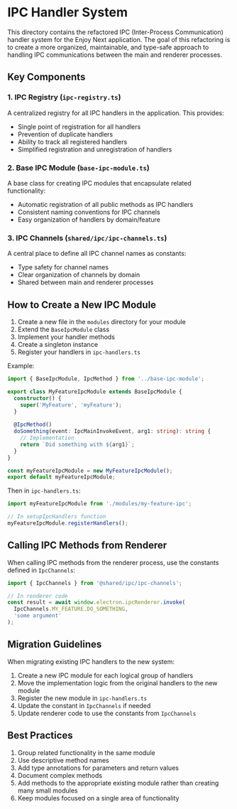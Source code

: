 # IPC Handler System

This directory contains the refactored IPC (Inter-Process Communication) handler system for the Enjoy Next application. The goal of this refactoring is to create a more organized, maintainable, and type-safe approach to handling IPC communications between the main and renderer processes.

## Key Components

### 1. IPC Registry (`ipc-registry.ts`)

A centralized registry for all IPC handlers in the application. This provides:

- Single point of registration for all handlers
- Prevention of duplicate handlers
- Ability to track all registered handlers
- Simplified registration and unregistration of handlers

### 2. Base IPC Module (`base-ipc-module.ts`)

A base class for creating IPC modules that encapsulate related functionality:

- Automatic registration of all public methods as IPC handlers
- Consistent naming conventions for IPC channels
- Easy organization of handlers by domain/feature

### 3. IPC Channels (`shared/ipc/ipc-channels.ts`)

A central place to define all IPC channel names as constants:

- Type safety for channel names
- Clear organization of channels by domain
- Shared between main and renderer processes

## How to Create a New IPC Module

1. Create a new file in the `modules` directory for your module
2. Extend the `BaseIpcModule` class
3. Implement your handler methods
4. Create a singleton instance
5. Register your handlers in `ipc-handlers.ts`

Example:

```typescript
import { BaseIpcModule, IpcMethod } from '../base-ipc-module';

export class MyFeatureIpcModule extends BaseIpcModule {
  constructor() {
    super('MyFeature', 'myFeature');
  }
  
  @IpcMethod()
  doSomething(event: IpcMainInvokeEvent, arg1: string): string {
    // Implementation
    return `Did something with ${arg1}`;
  }
}

const myFeatureIpcModule = new MyFeatureIpcModule();
export default myFeatureIpcModule;
```

Then in `ipc-handlers.ts`:

```typescript
import myFeatureIpcModule from './modules/my-feature-ipc';

// In setupIpcHandlers function
myFeatureIpcModule.registerHandlers();
```

## Calling IPC Methods from Renderer

When calling IPC methods from the renderer process, use the constants defined in `IpcChannels`:

```typescript
import { IpcChannels } from '@shared/ipc/ipc-channels';

// In renderer code
const result = await window.electron.ipcRenderer.invoke(
  IpcChannels.MY_FEATURE.DO_SOMETHING, 
  'some argument'
);
```

## Migration Guidelines

When migrating existing IPC handlers to the new system:

1. Create a new IPC module for each logical group of handlers
2. Move the implementation logic from the original handlers to the new module
3. Register the new module in `ipc-handlers.ts`
4. Update the constant in `IpcChannels` if needed
5. Update renderer code to use the constants from `IpcChannels`

## Best Practices

1. Group related functionality in the same module
2. Use descriptive method names
3. Add type annotations for parameters and return values
4. Document complex methods
5. Add methods to the appropriate existing module rather than creating many small modules
6. Keep modules focused on a single area of functionality
